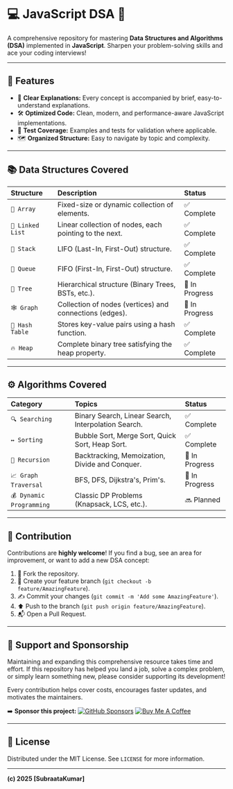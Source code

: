 
# 💻 JavaScript DSA 🚀

A comprehensive repository for mastering **Data Structures and Algorithms (DSA)** implemented in **JavaScript**. Sharpen your problem-solving skills and ace your coding interviews!

---

## 🌟 Features

* 🧠 **Clear Explanations:** Every concept is accompanied by brief, easy-to-understand explanations.
* 🛠️ **Optimized Code:** Clean, modern, and performance-aware JavaScript implementations.
* 🧪 **Test Coverage:** Examples and tests for validation where applicable.
* 🗺️ **Organized Structure:** Easy to navigate by topic and complexity.

---

## 📚 Data Structures Covered

| Structure | Description | Status |
| :--- | :--- | :--- |
| `📁 Array` | Fixed-size or dynamic collection of elements. | ✅ Complete |
| `🔗 Linked List` | Linear collection of nodes, each pointing to the next. | ✅ Complete |
| `🧱 Stack` | LIFO (Last-In, First-Out) structure. | ✅ Complete |
| `🔄 Queue` | FIFO (First-In, First-Out) structure. | ✅ Complete |
| `🌲 Tree` | Hierarchical structure (Binary Trees, BSTs, etc.). | 🚧 In Progress |
| `🕸️ Graph` | Collection of nodes (vertices) and connections (edges). | 🚧 In Progress |
| `🔑 Hash Table` | Stores key-value pairs using a hash function. | ✅ Complete |
| `🔥 Heap` | Complete binary tree satisfying the heap property. | ✅ Complete |

---

## ⚙️ Algorithms Covered

| Category | Topics | Status |
| :--- | :--- | :--- |
| `🔍 Searching` | Binary Search, Linear Search, Interpolation Search. | ✅ Complete |
| `↔️ Sorting` | Bubble Sort, Merge Sort, Quick Sort, Heap Sort. | ✅ Complete |
| `🔁 Recursion` | Backtracking, Memoization, Divide and Conquer. | 🚧 In Progress |
| `📈 Graph Traversal` | BFS, DFS, Dijkstra's, Prim's. | 🚧 In Progress |
| `💰 Dynamic Programming` | Classic DP Problems (Knapsack, LCS, etc.). | 🔜 Planned |

---

## 🤝 Contribution

Contributions are **highly welcome**! If you find a bug, see an area for improvement, or want to add a new DSA concept:

1.  🍴 Fork the repository.
2.  🌱 Create your feature branch (`git checkout -b feature/AmazingFeature`).
3.  ✍️ Commit your changes (`git commit -m 'Add some AmazingFeature'`).
4.  ⬆️ Push to the branch (`git push origin feature/AmazingFeature`).
5.  📬 Open a Pull Request.

---

## 💖 Support and Sponsorship

Maintaining and expanding this comprehensive resource takes time and effort. If this repository has helped you land a job, solve a complex problem, or simply learn something new, please consider supporting its development!

Every contribution helps cover costs, encourages faster updates, and motivates the maintainers.

➡️ **Sponsor this project:**
[![GitHub Sponsors](https://img.shields.io/badge/-Sponsor%20on%20GitHub-red?style=flat-square&logo=github)](YOUR_GITHUB_SPONSORS_LINK)
[![Buy Me A Coffee](https://img.shields.io/badge/-Buy%20Me%20A%20Coffee-orange?style=flat-square&logo=buy-me-a-coffee)](YOUR_BUY_ME_A_COFFEE_LINK)

---

## 📜 License

Distributed under the MIT License. See `LICENSE` for more information.

---

**(c) 2025 [SubraataKumar]**
